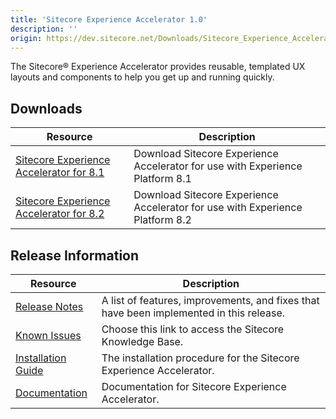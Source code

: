 ```yaml
---
title: 'Sitecore Experience Accelerator 1.0'
description: ''
origin: https://dev.sitecore.net/Downloads/Sitecore_Experience_Accelerator/10/Sitecore_Experience_Accelerator_10_Initial_Release.aspx
---
```


The Sitecore® Experience Accelerator provides reusable, templated UX layouts and components to help you get up and running quickly.

## Downloads

| Resource                                                                                                                                                                                                                                                       | Description                                                                   |
| -------------------------------------------------------------------------------------------------------------------------------------------------------------------------------------------------------------------------------------------------------------- | ----------------------------------------------------------------------------- |
| [Sitecore Experience Accelerator for 8.1](https://scdp.blob.core.windows.net/downloads/Sitecore%20Experience%20Accelerator/10/Sitecore%20Experience%20Accelerator%2010%20Initial%20Release/Secure/Sitecore%20Experience%20Accelerator%201.0.0%20for%208.1.zip) | Download Sitecore Experience Accelerator for use with Experience Platform 8.1 |
| [Sitecore Experience Accelerator for 8.2](https://scdp.blob.core.windows.net/downloads/Sitecore%20Experience%20Accelerator/10/Sitecore%20Experience%20Accelerator%2010%20Initial%20Release/Secure/Sitecore%20Experience%20Accelerator%201.0.0%20for%208.2.zip) | Download Sitecore Experience Accelerator for use with Experience Platform 8.2 |

## Release Information

| Resource                                                                                                                                                                                                     | Description                                                                             |
| ------------------------------------------------------------------------------------------------------------------------------------------------------------------------------------------------------------ | --------------------------------------------------------------------------------------- |
| [Release Notes](/downloads/Sitecore_Experience_Accelerator/10/Sitecore_Experience_Accelerator_10_Initial_Release/Release_Notes)                                                                              | A list of features, improvements, and fixes that have been implemented in this release. |
| [Known Issues](https://kb.sitecore.net/articles/196733)                                                                                                                                                      | Choose this link to access the Sitecore Knowledge Base.                                 |
| [Installation Guide](https://scdp.blob.core.windows.net/downloads/Sitecore%20Experience%20Accelerator/10/Sitecore%20Experience%20Accelerator%2010%20Initial%20Release/Secure/SXA-1.0-Installation-Guide.pdf) | The installation procedure for the Sitecore Experience Accelerator.                     |
| [Documentation](https://doc.sitecore.net:443/en/Products/Sitecore_Experience_Accelerator)                                                                                                                    | Documentation for Sitecore Experience Accelerator.                                      |

